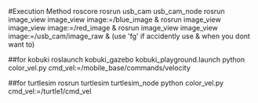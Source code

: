#Execution Method
roscore
rosrun usb_cam usb_cam_node
rosrun image_view image_view image:=/blue_image &
rosrun image_view image_view image:=/red_image &
rosrun image_view image_view image:=/usb_cam/image_raw &
(use 'fg' if accidently use & when you dont want to)

##for kobuki
roslaunch kobuki_gazebo kobuki_playground.launch
python color_vel.py cmd_vel:=/mobile_base/commands/velocity

##for turtlesim
rosrun turtlesim turtlesim_node
python color_vel.py cmd_vel:=/turtle1/cmd_vel
